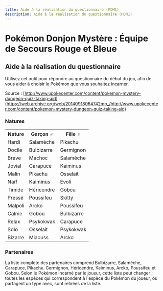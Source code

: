 ```yaml
---
title: Aide à la réalisation du questionnaire (PDM1)
description: Aide à la réalisation du questionnaire (PDM1)
---
```

# Pokémon Donjon Mystère : Équipe de Secours Rouge et Bleue
## Aide à la réalisation du questionnaire

Utilisez cet outil pour répondre au questionnaire du début du jeu, afin de vous aider à choisir le Pokémon que vous souhaitez incarner.

Source : [http://www.upokecenter.com/content/pokemon-mystery-dungeon-quiz-taking-aid](https://web.archive.org/web/20140918064742mp_/http://www.upokecenter.com/content/pokemon-mystery-dungeon-quiz-taking-aid)

<script type="text/javascript" src="/assets/js/tools/PMD1/quiz-fr.js">
</script>
<script type="text/javascript" src="/assets/js/tools/PMD1/areas-fr.js">
</script>
<script type="text/javascript">
    let loc=self.location.href
    if(loc.charAt(loc.length-1)=="/"){
     self.location.replace(loc.substr(0,loc.length-1))
    }
    
    let qflags=[]
    let natures=[]
    let quesleft=8
    
    let genderpokemon=
    "04001900010098004200040007009E00"+
    "190068009E0085009B001B0118014501"+
    "150118011B0101003600070068003600"+
    "34001501"
    
    function c2c(s,c){
     return parseInt(s.substr(c<<1,2),16)
    }
    function c2w(s,c){
     return c2c(s,c<<1)|(c2c(s,(c<<1)+1)<<8)
    }
    
    for(let i=0;i<56;i++){
     qflags[i]=0
    }
    for(let i=0;i<13;i++){
     natures[i]=0
    }
    
    function radio(name,id,value,label){
     return "<input type=\"radio\" name=\""+name+"\" id=\""+id+"\" value=\""+value+"\" "
           +" onclick=\"radiocheck(this)\" />"
           +"<label for=\""+id+"\">"+label+"</label>"
    }
    
    function option(x){
     return parseInt(x.value)
    }
    
    function questionlist(){
     let ret="<xmp>"
     for(let i=0;i<questions.length;i++){
      let group=parseInt(quesgroups.charAt(i),16)
      let ques=questions[i]
      ret+="<p>"+ques[0]+" [Group "+group+"]</p><ul>\r\n"
      for(let k=0;k<ques.length-2;k++){
       ret+="<li>"+ques[k+2]
       ret+=" ("
       let comma=0
       for(let j=0;j<13;j++){
        if(answers[ques[1]+k][j]){
         if(comma)ret+=" ; "
         ret+=naturenames[j]+" : "+answers[ques[1]+k][j];
         comma=1
        }
       }
       ret+=")</li>\r\n"
      }
      ret+="</ul>\r\n"
     }
     ret+="</xmp>"
     document.write(ret)
    }
    
    function loadquestion(q,dst,qname){
     let o=document.getElementById(dst)
     let oLeft=document.getElementById("quesleft")
     let ques=questions[q]
     let answer=ques[1]
     let ret="<p>"+ques[0]+"</p>\r\n"
     ret+="<table><tr><th>Réponses</th><th>Changements de score</th>";
     ret+="</tr>"
     for(let i=2;i<ques.length;i++){
      ret+="<tr><td>"
      ret+=radio(qname,qname+""+(i-2),i-2,ques[i])+"\r\n"
      ret+="</td><td>"
      let comma=0
      for(let j=0;j<13;j++){
       if(answers[answer][j]){
        if(comma)ret+=" ; "
        ret+=naturenames[j]+" : "+answers[answer][j];
        comma=1
       }
      }
      ret+="</td></tr>"
      answer++
     }
     ret+="</table>"
     o.innerHTML=ret
     oLeft.innerHTML="<p><b>Questions restantes : "+quesleft+"</b></p>"
    }
    
    function sortfunc(a,b){
     if(a[0]==b[0])return 0
     return (a[0]<b[0])?-1:1
    }
    
    function writequestions(name){
     let sorted=[]
     for(let i=0;i<questions.length;i++){
      let question=questions[i][0].replace(/<.*?>/g,"")
      if(question.length>80){
       question=question.substr(0,80)+"..."
      }
      sorted[i]=[question,i]
     }
     sorted=sorted.sort(sortfunc)
     document.write("<select id=\""+name+"\" onchange=\"loadques()\">\r\n")
     document.write("<option value=\"-1\">Sélectionnez une question.</option>\r\n");
     for(let i=0;i<questions.length;i++){
      document.write("<option value=\""+sorted[i][1]+"\">"
        +sorted[i][0]+"</option>\r\n");
     }
     document.write("</select>\r\n")
    }
    
    function radiocheck(rad){
     let val=parseInt(rad.value)
     let o=document.getElementById("quesdiv")
     let oLeft=document.getElementById("quesleft")
     let oStatus=document.getElementById("quesstatus")
     let oResult=document.getElementById("quesresult")
     let q=option(rad.form.queslist)
     let answer=questions[q][1]+val
     let ans=answers[answer]
     let maxnature=-1
     let maxholders=[]
     let bestnature
     if(quesleft<=0){
      return
     }
     if(answer!=22){
      quesleft=quesleft-1
     }
     let result="<ul>";
     for(let i=0;i<13;i++){
      natures[i]+=ans[i]
      result+="<li>"+naturenames[i]+" : "+natures[i]+"</li>"
      maxnature=Math.max(maxnature,natures[i])
     }
     result+="</ul>"
     o.innerHTML=""
     oLeft.innerHTML="<p><b>Questions restantes : "+quesleft+"</b></p>"
     oStatus.innerHTML=result
     if(quesleft==0){
      for(let i=0;i<13;i++){
       if(natures[i]==maxnature){
        maxholders[maxholders.length]=i
       }
      }
      bestnature=maxholders[Math.floor(Math.random()*maxholders.length)]
      let boypokemon=pokemon[c2w(genderpokemon,(bestnature<<1))]
      let girlpokemon=pokemon[c2w(genderpokemon,(bestnature<<1)+1)]
      oResult.innerHTML="<p>"+naturetext[bestnature]+"</p><ul>"
       +"<li>Garçon : ... le Pokémon "+boypokemon+"!</li>"
       +"<li>Fille : ... le Pokémon "+girlpokemon+"!</li>"
       +"</ul>";
     }
    }
    
    function loadques(form){
     let q=option(form.queslist)
     if(q>=0){
      loadquestion(q,"quesdiv","question")
     }
    }
</script>
<script type="text/javascript">
    writequestions("queslist");
</script>
<div id="quesleft">
</div>
<div id="quesdiv">
</div>
<div id="quesstatus">
</div>
<div id="quesresult">
</div>

### Natures
<table>
    <tr>
        <th>Nature
        </th>
        <th>Garçon ♂
        </th>
        <th>Fille ♀
        </th>
    </tr>
    <tr>
        <td>Hardi
        </td>
        <td>Salamèche
        </td>
        <td>Pikachu
        </td>
    </tr>
    <tr>
        <td>Docile
        </td>
        <td>Bulbizarre
        </td>
        <td>Germignon
        </td>
    </tr>
    <tr>
        <td>Brave
        </td>
        <td>Machoc
        </td>
        <td>Salamèche
        </td>
    </tr>
    <tr>
        <td>Jovial
        </td>
        <td>Carapuce
        </td>
        <td>Kaiminus
        </td>
    </tr>
    <tr>
        <td>Malin
        </td>
        <td>Pikachu
        </td>
        <td>Osselait
        </td>
    </tr>
    <tr>
        <td>Naïf
        </td>
        <td>Kaiminus
        </td>
        <td>Evoli
        </td>
    </tr>
    <tr>
        <td>Timide
        </td>
        <td>Héricendre
        </td>
        <td>Gobou
        </td>
    </tr>
    <tr>
        <td>Pressé
        </td>
        <td>Poussifeu
        </td>
        <td>Skitty
        </td>
    </tr>
    <tr>
        <td>Malpoli
        </td>
        <td>Arcko
        </td>
        <td>Poussifeu
        </td>
    </tr>
    <tr>
        <td>Calme
        </td>
        <td>Gobou
        </td>
        <td>Bulbizarre
        </td>
    </tr>
    <tr>
        <td>Relax
        </td>
        <td>Psykokwak
        </td>
        <td>Carapuce
        </td>
    </tr>
    <tr>
        <td>Solo
        </td>
        <td>Osselait
        </td>
        <td>Psykokwak
        </td>
    </tr>
    <tr>
        <td>Bizarre
        </td>
        <td>Miaouss
        </td>
        <td>Arcko
        </td>
    </tr>
</table>

### Partenaires
La liste complète des partenaires comprend Bulbizarre, Salamèche, Carapuce, Pikachu, Germignon, Héricendre, Kaiminus, Arcko, Poussifeu et Gobou. Selon le Pokémon incarné par le joueur, cette liste peut changer ; toutes les espèces qui correspondent à l'espèce du Pokémon du joueur, ou partagent un type avec, sont retirées de la liste.
